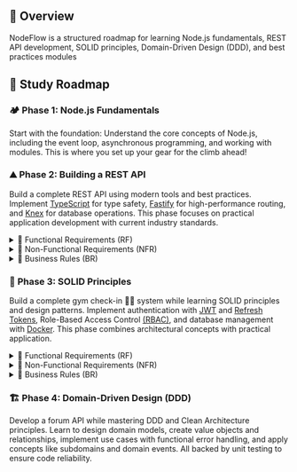 ## 📌 Overview

NodeFlow is a structured roadmap for learning Node.js fundamentals, REST API development, SOLID principles, Domain-Driven Design (DDD), and best practices modules

## 📍 Study Roadmap

### 🏕️ **Phase 1**: Node.js Fundamentals

Start with the foundation: Understand the core concepts of Node.js, including the event loop, asynchronous programming, and working with modules. This is where you set up your gear for the climb ahead!

### ⛰️ **Phase 2**: Building a REST API

Build a complete REST API using modern tools and best practices. Implement [TypeScript](https://www.typescriptlang.org/) for type safety, [Fastify](https://fastify.dev/) for high-performance routing, and [Knex](https://knexjs.org/) for database operations. This phase focuses on practical application development with current industry standards.

<details>
<summary>📜 Functional Requirements (RF)</summary>

| ID   | Description                                      | Status |
| ---- | ------------------------------------------------ | ------ |
| FR01 | User must be able to create a new transaction    | ✅     |
| FR02 | User must be able to get an account summary      | ✅     |
| FR03 | User must be able to list all transactions       | ✅     |
| FR04 | User must be able to view a specific transaction | ✅     |

</details>

<details>
<summary>📜 Non-Functional Requirements (NFR)</summary>

| ID    | Description                                | Status |
| ----- | ------------------------------------------ | ------ |
| NFR01 | User must be identifiable between requests | ✅     |

</details>

<details>
<summary>📜 Business Rules (BR)</summary>

| ID   | Description                                                                        | Status |
| ---- | ---------------------------------------------------------------------------------- | ------ |
| BR01 | Transaction can be either credit (adds to amount) or debit (subtracts from amount) | ✅     |
| BR02 | User can only view transactions they created                                       | ✅     |

</details>

### 🌄 **Phase 3**: SOLID Principles

Build a complete gym check-in 🏋🏽 system while learning SOLID principles and design patterns. Implement authentication with [JWT](https://pt.wikipedia.org/wiki/JSON_Web_Token) and [Refresh Tokens](https://auth0.com/blog/refresh-tokens-what-are-they-and-when-to-use-them/), Role-Based Access Control [(RBAC)](https://en.wikipedia.org/wiki/Role-based_access_control), and database management with [Docker](https://www.docker.com/). This phase combines architectural concepts with practical application.

<details>
<summary>📜 Functional Requirements (RF)</summary>

| ID   | Description                                          | Status |
| ---- | ---------------------------------------------------- | ------ |
| FR01 | Users must be able to sign up                        | ✅     |
| FR02 | Users must be able to authenticate                   | ✅     |
| FR03 | Users must be able to get their profile information  | ✅     |
| FR04 | Users must be able to get their total check-in count | ✅     |
| FR05 | Users must be able to view their check-in history    | ✅     |
| FR06 | Users must be able to search for nearby gyms         | ✅     |
| FR07 | Users must be able to search for gyms by name        | ✅     |
| FR08 | Users must be able to check in at a gym              | ✅     |
| FR09 | Staff must be able to validate user check-ins        | ✅     |
| FR10 | Staff must be able to register new gyms              | ✅     |

</details>

<details>
<summary>📜 Non-Functional Requirements (NFR)</summary>

| ID    | Description                                             | Status |
| ----- | ------------------------------------------------------- | ------ |
| NFR01 | User passwords must be encrypted                        | ✅     |
| NFR02 | Application data must be persisted in PostgreSQL        | ✅     |
| NFR03 | All data lists must be paginated with 20 items per page | ✅     |
| NFR04 | Users must be identified using JWT                      | ✅     |

</details>

<details>
<summary>📜 Business Rules (BR)</summary>

| ID   | Description                                                   | Status |
| ---- | ------------------------------------------------------------- | ------ |
| BR01 | Users cannot register with a duplicate email                  | ✅     |
| BR02 | Users cannot perform more than one check-in per day           | ✅     |
| BR03 | Users can only check in when within range (100m) of the gym   | ✅     |
| BR04 | Check-ins can only be validated within 20 minutes of creation | ✅     |
| BR05 | Check-ins can only be validated by administrators             | ✅     |
| BR06 | Gyms can only be registered by administrators                 | ✅     |

</details>

### 🏗️ **Phase 4**: Domain-Driven Design (DDD)

Develop a forum API while mastering DDD and Clean Architecture principles. Learn to design domain models, create value objects and relationships, implement use cases with functional error handling, and apply concepts like subdomains and domain events. All backed by unit testing to ensure code reliability.
